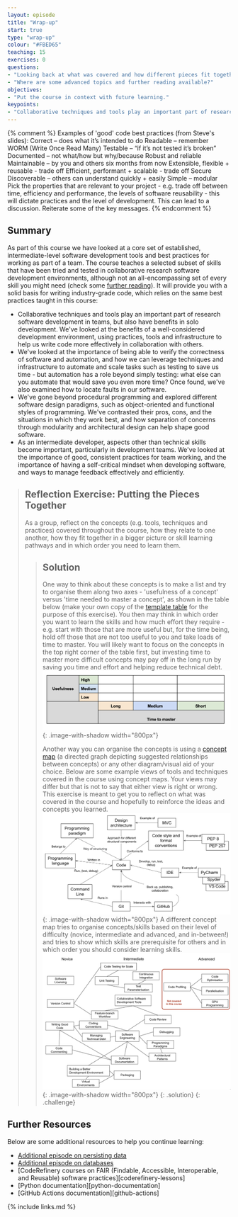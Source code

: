 ```yaml
---
layout: episode
title: "Wrap-up"
start: true
type: "wrap-up"
colour: "#FBED65"
teaching: 15
exercises: 0
questions:
- "Looking back at what was covered and how different pieces fit together"
- "Where are some advanced topics and further reading available?"
objectives:
- "Put the course in context with future learning."
keypoints:
- "Collaborative techniques and tools play an important part of research software development in teams."
---
```

{% comment %}
Examples of 'good' code best practices (from Steve's slides):
Correct – does what it’s intended to do
Readable – remember WORM (Write Once Read Many)
Testable – “if it’s not tested it’s broken”
Documented – not what/how but why/because
Robust and reliable
Maintainable – by you and others six months from now
Extensible, flexible + reusable - trade off
Efficient, performant + scalable - trade off
Secure
Discoverable – others can understand quickly + easily
Simple – modular
Pick the properties that are relevant to your project - e.g. trade off between time, efficiency and performance, 
the levels of software reusability - this will dictate practices and the level of development.  This can lead to a discussion.
Reiterate some of the key messages.
{% endcomment %}

## Summary
As part of this course we have looked at a core set of established, intermediate-level software development tools and 
best practices for working as part of a team. The course teaches a selected subset of skills 
that have been tried and tested in collaborative research software development environments, although not an
all-encompassing set of every skill you might need (check some [further reading](./#further-resources)). It will 
provide you with a solid basis for writing industry-grade code, which relies on the same best practices taught in this course:

- Collaborative techniques and tools play an important part of research software development in teams, but also have benefits in solo development. We've looked at the benefits of a well-considered development environment, using practices, tools and infrastructure to help us write code more effectively in collaboration with others.
- We've looked at the importance of being able to verify the correctness of software and automation, and how we can leverage techniques and infrastructure to automate and scale tasks such as testing to save us time - but automation has a role beyond simply testing: what else can you automate that would save you even more time? Once found, we've also examined how to locate faults in our software.
- We've gone beyond procedural programming and explored different software design paradigms, such as object-oriented and functional styles of programming. We've contrasted their pros, cons, and the situations in which they work best, and how separation of concerns through modularity and architectural design can help shape good software.
- As an intermediate developer, aspects other than technical skills become important, particularly in development teams. We've looked at the importance of good, consistent practices for team working, and the importance of having a self-critical mindset when developing software, and ways to manage feedback effectively and efficiently.

> ## Reflection Exercise: Putting the Pieces Together
> As a group, reflect on the concepts (e.g. tools, techniques and practices) covered throughout the course, how they relate to one another, how they fit together in a bigger picture or skill learning pathways and in which order you need to learn them.
>> ## Solution
>> One way to think about these concepts is to make a list and try to organise them along two axes - 'usefulness of a concept' versus 'time needed to master a concept', as shown in the table below (make your own copy of the [template table](https://docs.google.com/document/d/1NdE6PjqxjSsf1K4ofkCoWc2GA3sY2RIsjRg8BghTXas/edit?usp=sharing) for the purpose of this exercise). You then may
>> think in which order you want to learn the skills and how much effort they require - e.g. start with those that are more useful but, for the time being, hold off those that are not too useful to you and take loads of time to master. You will likely want to focus on the concepts in the top right corner of the table first, but 
>> investing time to master more difficult concepts may pay off in the long run by saving you time and effort
>> and helping reduce technical debt.
>> ![Usefulness versus time to master grid](../fig/course-usefulness-time-to-master.png){: .image-with-shadow width="800px"}
>>
>> Another way you can organise the concepts is using a [concept map](https://en.wikipedia.org/wiki/Concept_map) (a directed graph depicting suggested relationships between concepts) or any other diagram/visual aid of your choice.
>> Below are some example views of tools and techniques covered in the course using concept maps. Your views 
>> may differ but that is not to say that either view is right or wrong. This exercise is meant to get you to reflect on what was covered in the course and hopefully to reinforce the ideas and concepts you learned.
>> ![Overview of tools and techniques covered in the course](../fig/course-concept-map.png){: .image-with-shadow width="800px"}
>> A different concept map tries to organise concepts/skills based on their level of difficulty (novice, intermediate and advanced, and in-between!) and tries to show which skills are prerequisite for others and in which order you should consider learning skills.
>> ![Overview of topics covered in the course based on level of difficulty](../fig/course-concept-map-difficulty.png){: .image-with-shadow width="800px"}
> {: .solution}
{: .challenge}

## Further Resources
Below are some additional resources to help you continue learning:

- [Additional episode on persisting data](../persistence)
- [Additional episode on databases](../databases)
- [CodeRefinery courses on FAIR (Findable, Accessible, Interoperable, and Reusable) software practices][coderefinery-lessons] 
- [Python documentation][python-documentation]
- [GitHub Actions documentation][github-actions]

{% include links.md %}
